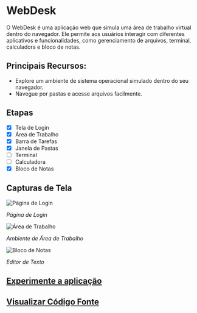 # WebDesk
O WebDesk é uma aplicação web que simula uma área de trabalho virtual dentro do navegador. Ele permite aos usuários interagir com diferentes aplicativos e funcionalidades, como gerenciamento de arquivos, terminal, calculadora e bloco de notas.

## Principais Recursos:
- Explore um ambiente de sistema operacional simulado dentro do seu navegador.
- Navegue por pastas e acesse arquivos facilmente.

## Etapas
- [x] Tela de Login
- [x] Área de Trabalho
- [x] Barra de Tarefas
- [x] Janela de Pastas
- [ ] Terminal
- [ ] Calculadora
- [x] Bloco de Notas

## Capturas de Tela

![Página de Login](https://imgur.com/z7dRR1Z)

*Página de Login*

![Área de Trabalho](https://imgur.com/xupoIxq)

*Ambiente de Área de Trabalho*

![Bloco de Notas](https://imgur.com/gI3YbGp)

*Editor de Texto*

## [Experimente a aplicação](#)

## [Visualizar Código Fonte](#)